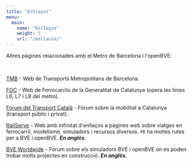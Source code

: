 ```yaml
---
title: "Enllaços"
menu:
  main:
    name: "Enllaços"
    weight: 5
    url: "/enllacos/"
---
```

Altres pàgines relacionades amb el Metro de Barcelona i l'openBVE:

&nbsp;

<a href="http://www.tmb.cat" target="_blank">TMB</a> - Web de Transports Metropolitans de Barcelona.

<a href="http://www.fgc.cat" target="_blank">FGC</a> - Web de Ferrocarrils de la Generalitat de Catalunya (opera les línies L6, L7 i L8 del metro).

<a href="http://www.transport.cat" target="_blank">Fòrum del Transport Català</a> - Fòrum sobre la mobilitat a Catalunya (transport públic i privat).

<a href="http://www.railserve.com/" target="_blank">RailServe</a> - Web amb infinitat d'enllaços a pàgines web sobre viatges en ferrocarril, modelisme, simuladors i recursos diversos. Hi ha moltes rutes per a BVE i openBVE. <strong><em>En anglès.</em></strong>

<a href="http://bveworldwide.unlimitedboard.com/" target="_blank">BVE Worldwide</a> - Fòrum sobre els simuladors BVE i openBVE on es poden trobar molts projectes en construcció. <em><strong>En anglès.</strong></em>
